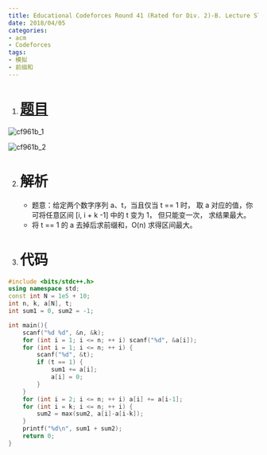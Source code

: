 ```yaml
---
title: Educational Codeforces Round 41 (Rated for Div. 2)-B. Lecture Sleep
date: 2018/04/05
categories:
- acm
- Codeforces
tags:
- 模拟
- 前缀和
---
```


1. # [题目](http://codeforces.com/contest/961/problem/B)

![cf961b_1](cf961b_1.png)

![cf961b_2](cf961b_2.png)

2. # 解析

   - 题意：给定两个数字序列 a、t，当且仅当 t == 1 时， 取 a 对应的值，你可将任意区间 [i, i + k -1] 中的 t 变为 1， 但只能变一次， 求结果最大。
   - 将 t == 1 的 a 去掉后求前缀和，O(n) 求得区间最大。


3. # 代码

```c++
#include <bits/stdc++.h>
using namespace std;
const int N = 1e5 + 10;
int n, k, a[N], t;
int sum1 = 0, sum2 = -1;

int main(){
    scanf("%d %d", &n, &k);
    for (int i = 1; i <= n; ++ i) scanf("%d", &a[i]);
    for (int i = 1; i <= n; ++ i) {
        scanf("%d", &t);
        if (t == 1) {
            sum1 += a[i];
            a[i] = 0;
        }
    }
    for (int i = 2; i <= n; ++ i) a[i] += a[i-1];
    for (int i = k; i <= n; ++ i) {
        sum2 = max(sum2, a[i]-a[i-k]);
    }
    printf("%d\n", sum1 + sum2);
    return 0;
}
```